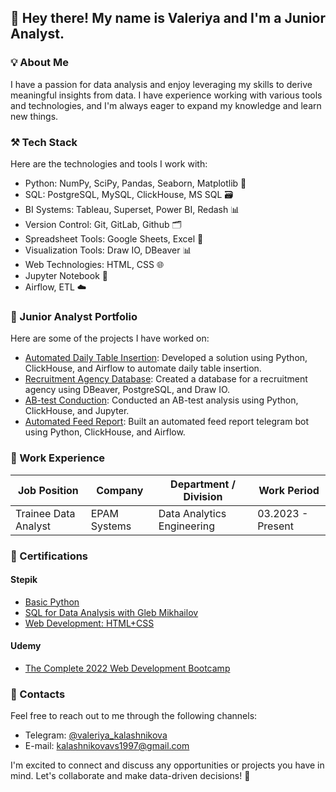 ## 👋 Hey there! My name is Valeriya and I'm a Junior Analyst.

### 💡 About Me
I have a passion for data analysis and enjoy leveraging my skills to derive meaningful insights from data. I have experience working with various tools and technologies, and I'm always eager to expand my knowledge and learn new things.

### ⚒️ Tech Stack
Here are the technologies and tools I work with:

- Python: NumPy, SciPy, Pandas, Seaborn, Matplotlib 🐍
- SQL: PostgreSQL, MySQL, ClickHouse, MS SQL 🗃️
- BI Systems: Tableau, Superset, Power BI, Redash 📊
- Version Control: Git, GitLab, Github 🗂️
- Spreadsheet Tools: Google Sheets, Excel 📝
- Visualization Tools: Draw IO, DBeaver 📊
- Web Technologies: HTML, CSS 🌐
- Jupyter Notebook 📓
- Airflow, ETL ☁️

### 📁 Junior Analyst Portfolio
Here are some of the projects I have worked on:

- [Automated Daily Table Insertion](https://github.com/val-ks/DAG_daily_table_insertion): Developed a solution using Python, ClickHouse, and Airflow to automate daily table insertion.
- [Recruitment Agency Database](https://github.com/val-ks/recruitment_agency_database): Created a database for a recruitment agency using DBeaver, PostgreSQL, and Draw IO.
- [AB-test Conduction](https://github.com/val-ks/AB-test): Conducted an AB-test analysis using Python, ClickHouse, and Jupyter.
- [Automated Feed Report](https://github.com/val-ks/feed_report): Built an automated feed report telegram bot using Python, ClickHouse, and Airflow.

### 👔 Work Experience
| Job Position         | Company          | Department / Division       | Work Period       |
|----------------------|------------------|-----------------------------|-------------------|
| Trainee Data Analyst | EPAM Systems     | Data Analytics Engineering | 03.2023 - Present |

### 📜 Certifications
#### Stepik
- [Basic Python](https://stepik.org/cert/1551586)
- [SQL for Data Analysis with Gleb Mikhailov](https://stepik.org/cert/2067372)
- [Web Development: HTML+CSS](https://stepik.org/cert/910729)

#### Udemy
- [The Complete 2022 Web Development Bootcamp](https://www.udemy.com/certificate/UC-0a1ccb32-8475-4423-b499-4933f8eb35e1/)

### 💬 Contacts
Feel free to reach out to me through the following channels:

- Telegram: [@valeriya_kalashnikova](https://t.me/valeriya_kalashnikova)
- E-mail: [kalashnikovavs1997@gmail.com](mailto:kalashnikovavs1997@gmail.com)

I'm excited to connect and discuss any opportunities or projects you have in mind. Let's collaborate and make data-driven decisions! 🤝



